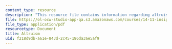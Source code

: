```yaml
---
content_type: resource
description: "This resource file contains information regarding altruism.\r\n\r\n"
file: https://ol-ocw-studio-app-qa.s3.amazonaws.com/courses/14-11-insights-from-game-theory-into-social-behavior-fall-2013/f218d9dba61e843d2c45186da3ae5af9_MIT14_11F13_Altruism.pdf
file_type: application/pdf
resourcetype: Document
title: Altruism
uid: f218d9db-a61e-843d-2c45-186da3ae5af9
---
```


